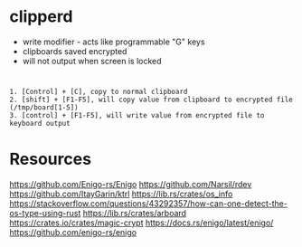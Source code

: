 # clipperd

- write modifier - acts like programmable "G" keys
- clipboards saved encrypted
- will not output when screen is locked

#
    1. [Control] + [C], copy to normal clipboard
    2. [shift] + [F1-F5], will copy value from clipboard to encrypted file (/tmp/board[1-5])
    3. [control] + [F1-F5], will write value from encrypted file to keyboard output


# Resources
https://github.com/Enigo-rs/Enigo
https://github.com/Narsil/rdev
https://github.com/ItayGarin/ktrl
https://lib.rs/crates/os_info
https://stackoverflow.com/questions/43292357/how-can-one-detect-the-os-type-using-rust
https://lib.rs/crates/arboard
https://crates.io/crates/magic-crypt
https://docs.rs/enigo/latest/enigo/
https://github.com/enigo-rs/enigo
